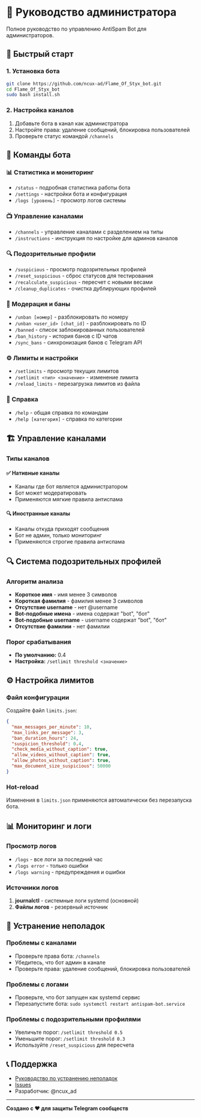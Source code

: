 # 👑 Руководство администратора

Полное руководство по управлению AntiSpam Bot для администраторов.

## 🚀 Быстрый старт

### 1. Установка бота
```bash
git clone https://github.com/ncux-ad/Flame_Of_Styx_bot.git
cd Flame_Of_Styx_bot
sudo bash install.sh
```

### 2. Настройка каналов
1. Добавьте бота в канал как администратора
2. Настройте права: удаление сообщений, блокировка пользователей
3. Проверьте статус командой `/channels`

## 🎯 Команды бота

### 📊 Статистика и мониторинг
- `/status` - подробная статистика работы бота
- `/settings` - настройки бота и конфигурация
- `/logs [уровень]` - просмотр логов системы

### 📺 Управление каналами
- `/channels` - управление каналами с разделением на типы
- `/instructions` - инструкция по настройке для админов каналов

### 🔍 Подозрительные профили
- `/suspicious` - просмотр подозрительных профилей
- `/reset_suspicious` - сброс статусов для тестирования
- `/recalculate_suspicious` - пересчет с новыми весами
- `/cleanup_duplicates` - очистка дублирующих профилей

### 🚫 Модерация и баны
- `/unban [номер]` - разблокировать по номеру
- `/unban <user_id> [chat_id]` - разблокировать по ID
- `/banned` - список заблокированных пользователей
- `/ban_history` - история банов с ID чатов
- `/sync_bans` - синхронизация банов с Telegram API

### ⚙️ Лимиты и настройки
- `/setlimits` - просмотр текущих лимитов
- `/setlimit <тип> <значение>` - изменение лимита
- `/reload_limits` - перезагрузка лимитов из файла

### 📖 Справка
- `/help` - общая справка по командам
- `/help [категория]` - справка по категории

## 🏗️ Управление каналами

### Типы каналов

#### ✅ Нативные каналы
- Каналы где бот является администратором
- Бот может модератировать
- Применяются мягкие правила антиспама

#### 🔍 Иностранные каналы
- Каналы откуда приходят сообщения
- Бот не админ, только мониторинг
- Применяются строгие правила антиспама

## 🔍 Система подозрительных профилей

### Алгоритм анализа
- **Короткое имя** - имя менее 3 символов
- **Короткая фамилия** - фамилия менее 3 символов
- **Отсутствие username** - нет @username
- **Bot-подобные имена** - имена содержат "bot", "бот"
- **Bot-подобные username** - username содержат "bot", "бот"
- **Отсутствие фамилии** - нет фамилии

### Порог срабатывания
- **По умолчанию:** 0.4
- **Настройка:** `/setlimit threshold <значение>`

## ⚙️ Настройка лимитов

### Файл конфигурации
Создайте файл `limits.json`:
```json
{
  "max_messages_per_minute": 10,
  "max_links_per_message": 3,
  "ban_duration_hours": 24,
  "suspicion_threshold": 0.4,
  "check_media_without_caption": true,
  "allow_videos_without_caption": true,
  "allow_photos_without_caption": true,
  "max_document_size_suspicious": 50000
}
```

### Hot-reload
Изменения в `limits.json` применяются автоматически без перезапуска бота.

## 📊 Мониторинг и логи

### Просмотр логов
- `/logs` - все логи за последний час
- `/logs error` - только ошибки
- `/logs warning` - предупреждения и ошибки

### Источники логов
1. **journalctl** - системные логи systemd (основной)
2. **Файлы логов** - резервный источник

## 🔧 Устранение неполадок

### Проблемы с каналами
- Проверьте права бота: `/channels`
- Убедитесь, что бот админ в канале
- Проверьте права: удаление сообщений, блокировка пользователей

### Проблемы с логами
- Проверьте, что бот запущен как systemd сервис
- Перезапустите бота: `sudo systemctl restart antispam-bot.service`

### Проблемы с подозрительными профилями
- Увеличьте порог: `/setlimit threshold 0.5`
- Уменьшите порог: `/setlimit threshold 0.3`
- Используйте `/reset_suspicious` для пересчета

## 📞 Поддержка
- [Руководство по устранению неполадок](TROUBLESHOOTING.md)
- [Issues](../../issues)
- Разработчик: @ncux_ad

---

**Создано с ❤️ для защиты Telegram сообществ**
